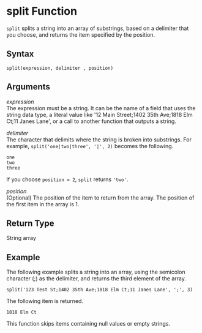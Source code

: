 # split Function<a name="split-function"></a>

`split` splits a string into an array of substrings, based on a delimiter that you choose, and returns the item specified by the position\.

## Syntax<a name="split-function-syntax"></a>

```
split(expression, delimiter , position)
```

## Arguments<a name="split-function-arguments"></a>

 *expression*   
The expression must be a string\. It can be the name of a field that uses the string data type, a literal value like '12 Main Street;1402 35th Ave;1818 Elm Ct;11 Janes Lane', or a call to another function that outputs a string\.

 *delimiter*   
The character that delimits where the string is broken into substrings\. For example, `split('one|two|three', '|', 2)` becomes the following\.  

```
one
two
three
```
If you choose `position = 2`, `split` returns `'two'`\.

 *position*   
\(Optional\) The position of the item to return from the array\. The position of the first item in the array is 1\.

## Return Type<a name="split-function-return-type"></a>

String array

## Example<a name="split-function-example"></a>

The following example splits a string into an array, using the semicolon character \(;\) as the delimiter, and returns the third element of the array\.

```
split('123 Test St;1402 35th Ave;1818 Elm Ct;11 Janes Lane', ';', 3)
```

The following item is returned\.

```
1818 Elm Ct
```

This function skips items containing null values or empty strings\. 
